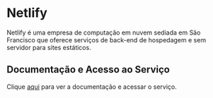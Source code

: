 # Netlify

Netlify é uma empresa de computação em nuvem sediada em São Francisco que oferece serviços de back-end de hospedagem e sem servidor para sites estáticos.

## Documentação e Acesso ao Serviço

Clique [aqui](https://www.netlify.com) para ver a documentação e acessar o serviço.